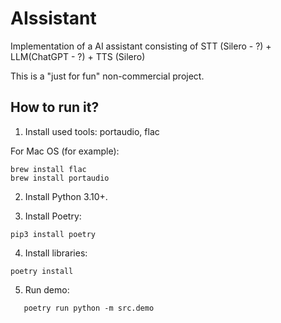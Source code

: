 # AIssistant
Implementation of a AI assistant consisting of STT (Silero - ?) + LLM(ChatGPT - ?) + TTS (Silero)

This is a "just for fun" non-commercial project.

## How to run it?

1. Install used tools: portaudio, flac

For Mac OS (for example):
```commandline
brew install flac
brew install portaudio
```

2. Install Python 3.10+.

3. Install Poetry:

```commandline
pip3 install poetry
```

4. Install libraries:

```commandline
poetry install
```

5. Run demo:
```commandline
   poetry run python -m src.demo
```
